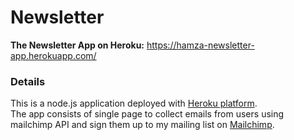 # Newsletter

**The Newsletter App on Heroku:**  https://hamza-newsletter-app.herokuapp.com/

### Details
This is a node.js application deployed with [Heroku platform](https://www.heroku.com).  <br/>
The app consists of single page to collect emails from users using mailchimp API and sign them up to my mailing list on [Mailchimp](https://mailchimp.com/).
